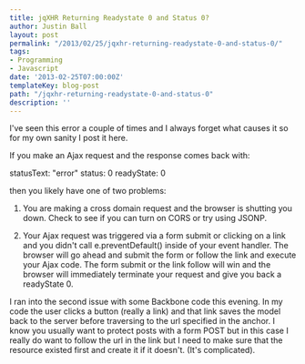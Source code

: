 ```yaml
---
title: jqXHR Returning Readystate 0 and Status 0?
author: Justin Ball
layout: post
permalink: "/2013/02/25/jqxhr-returning-readystate-0-and-status-0/"
tags:
- Programming
- Javascript
date: '2013-02-25T07:00:00Z'
templateKey: blog-post
path: "/jqxhr-returning-readystate-0-and-status-0"
description: ''
---
```


I've seen this error a couple of times and I always forget what causes it so for my own sanity I post it here.

If you make an Ajax request and the response comes back with:

  statusText: "error"
  status: 0
  readyState: 0

then you likely have one of two problems:
1. You are making a cross domain request and the browser is shutting you down. Check to see if you can turn on CORS or try using JSONP.

2. Your Ajax request was triggered via a form submit or clicking on a link and you didn't call e.preventDefault() inside of your event handler. The browser will go ahead and submit the form or follow the link and execute your Ajax code. The form submit or the link follow will win and the browser will immediately terminate your request and give you back a readyState 0.

I ran into the second issue with some Backbone code this evening. In my code the user clicks a button (really a link) and that link saves the model back to the server before traversing to the url specified in the anchor. I know you usually want to protect posts with a form POST but in this case I really do want to follow the url in the link but I need to make sure that the resource existed first and create it if it doesn't. (It's complicated).

